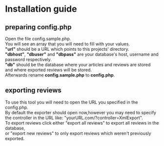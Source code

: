 # Installation guide

## preparing config.php
Open the file config.sample.php.  
You will see an array that you will need to fill with your values.  
**"url"** should be a URL which points to this projects' directory.  
**"dbhost"**, **"dbuser"** and **"dbpass"** are your database's host, username and password respectively.  
**"db"** should be the database where your articles and reviews are stored and where exported reviews will be stored.  
Afterwards rename **config.sample.php** to **config.php**.  

## exporting reviews
To use this tool you will need to open the URL you specified in the config.php.  
By default the exporter should open now,however you may need to specify the controller in the URL like: "yourURL.com/?controller=XmlExport".  
To export reviews click either "export all reviews" to export all reviews in the database,  
or "export new reviews" to only export reviews which weren't previously exported.
